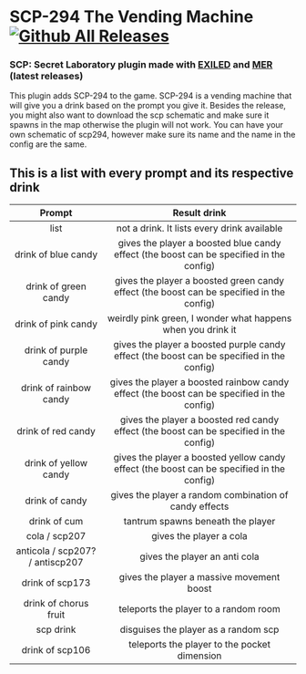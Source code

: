 # SCP-294 The Vending Machine [![Github All Releases](https://img.shields.io/github/downloads/batatas-fritas/scp-294/total.svg)]()
### SCP: Secret Laboratory plugin made with [EXILED](https://github.com/Exiled-Team/EXILED) and [MER](https://github.com/Michal78900/MapEditorReborn) (latest releases)
This plugin adds SCP-294 to the game. SCP-294 is a vending machine that will give you a drink based on the prompt you give it.
Besides the release, you might also want to download the scp schematic and make sure it spawns in the map otherwise the plugin will not work.
You can have your own schematic of scp294, however make sure its name and the name in the config are the same.
## This is a list with every prompt and its respective drink <a name="prompts"></a>
| Prompt   |  Result drink  |
| :------: | :------------: |
| list | not a drink. It lists every drink available |
| drink of blue candy | gives the player a boosted blue candy effect (the boost can be specified in the config) |
| drink of green candy | gives the player a boosted green candy effect (the boost can be specified in the config) | 
| drink of pink candy | weirdly pink green, I wonder what happens when you drink it |
| drink of purple candy | gives the player a boosted purple candy effect (the boost can be specified in the config) |
| drink of rainbow candy | gives the player a boosted rainbow candy effect (the boost can be specified in the config) |
| drink of red candy | gives the player a boosted red candy effect (the boost can be specified in the config) |
| drink of yellow candy | gives the player a boosted yellow candy effect (the boost can be specified in the config) |
| drink of candy | gives the player a random combination of candy effects |
| drink of cum | tantrum spawns beneath the player |
| cola / scp207 | gives the player a cola |
| anticola / scp207? / antiscp207 | gives the player an anti cola |
| drink of scp173 | gives the player a massive movement boost |
| drink of chorus fruit | teleports the player to a random room |
| scp drink | disguises the player as a random scp |
| drink of scp106 | teleports the player to the pocket dimension |



